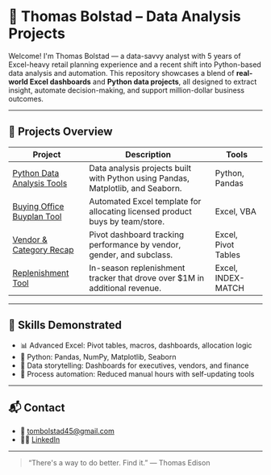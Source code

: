 # 🧠 Thomas Bolstad – Data Analysis Projects

Welcome! I'm Thomas Bolstad — a data-savvy analyst with 5 years of Excel-heavy retail planning experience and a recent shift into Python-based data analysis and automation. This repository showcases a blend of **real-world Excel dashboards** and **Python data projects**, all designed to extract insight, automate decision-making, and support million-dollar business outcomes.

---

## 📂 Projects Overview

| Project | Description | Tools |
|--------|-------------|-------|
| [Python Data Analysis Tools](./Python%20Data%20Analysis%20Tools) | Data analysis projects built with Python using Pandas, Matplotlib, and Seaborn. | Python, Pandas |
| [Buying Office Buyplan Tool](./Excel%20Data%20Analysis%20Tools/Buyplan%20Automation%20Template) | Automated Excel template for allocating licensed product buys by team/store. | Excel, VBA |
| [Vendor & Category Recap](./Excel%20Data%20Analysis%20Tools/Vendor%20and%20Category%20Recap) | Pivot dashboard tracking performance by vendor, gender, and subclass. | Excel, Pivot Tables |
| [Replenishment Tool](./Excel%20Data%20Analysis%20Tools/Replenishment%20&%20Chase%20Tool) | In-season replenishment tracker that drove over $1M in additional revenue. | Excel, INDEX-MATCH |

---

## 🔧 Skills Demonstrated

- 📊 Advanced Excel: Pivot tables, macros, dashboards, allocation logic
- 🐍 Python: Pandas, NumPy, Matplotlib, Seaborn
- 🧠 Data storytelling: Dashboards for executives, vendors, and finance
- 🔄 Process automation: Reduced manual hours with self-updating tools

---

## 📬 Contact

- 📧 tombolstad45@gmail.com  
- 🧑‍💻 [LinkedIn](https://www.linkedin.com/in/thomas-bolstad-647049139/)

---
> “There's a way to do better. Find it.” — Thomas Edison
